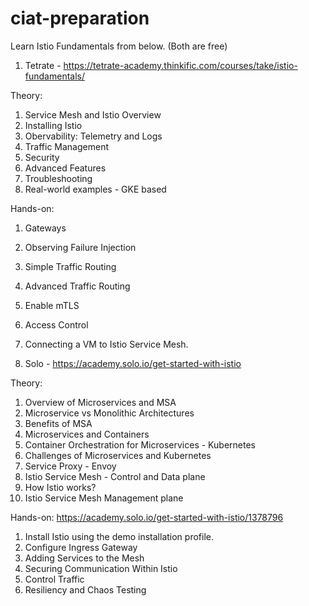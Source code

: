 # ciat-preparation

Learn Istio Fundamentals from below. (Both are free)

1. Tetrate - https://tetrate-academy.thinkific.com/courses/take/istio-fundamentals/

Theory:
1. Service Mesh and Istio Overview
2. Installing Istio
3. Obervability: Telemetry and Logs
4. Traffic Management
5. Security
6. Advanced Features
7. Troubleshooting
8. Real-world examples - GKE based

Hands-on:
1. Gateways
2. Observing Failure Injection
3. Simple Traffic Routing
4. Advanced Traffic Routing
5. Enable mTLS
6. Access Control
7. Connecting a VM to Istio Service Mesh. 


2. Solo - https://academy.solo.io/get-started-with-istio

Theory:
1. Overview of Microservices and MSA
2. Microservice vs Monolithic Architectures
3. Benefits of MSA
4. Microservices and Containers
5. Container Orchestration for Microservices - Kubernetes
6. Challenges of Microservices and Kubernetes
7. Service Proxy - Envoy
8. Istio Service Mesh - Control and Data plane
9. How Istio works?
10. Istio Service Mesh Management plane

Hands-on:
https://academy.solo.io/get-started-with-istio/1378796
1. Install Istio using the demo installation profile.
2. Configure Ingress Gateway
3. Adding Services to the Mesh
4. Securing Communication Within Istio
5. Control Traffic
6. Resiliency and Chaos Testing

